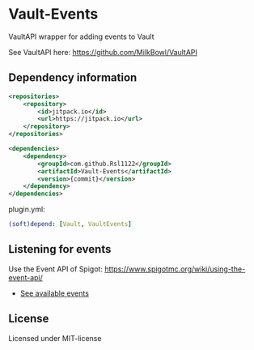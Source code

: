 # Vault-Events
VaultAPI wrapper for adding events to Vault

See VaultAPI here:
https://github.com/MilkBowl/VaultAPI

## Dependency information

```xml
<repositories>
    <repository>
        <id>jitpack.io</id>
        <url>https://jitpack.io</url>
    </repository>
</repositories>

<dependencies>
    <dependency>
        <groupId>com.github.Rsl1122</groupId>
        <artifactId>Vault-Events</artifactId>
        <version>{commit}</version>
    </dependency>
</dependencies>
```

plugin.yml:
```yml
(soft)depend: [Vault, VaultEvents]
```

## Listening for events

Use the Event API of Spigot: https://www.spigotmc.org/wiki/using-the-event-api/

- [See available events](https://github.com/Rsl1122/Vault-Events/tree/master/src/main/java/com/djrapitops/vaultevents/events) 

## License

Licensed under MIT-license

